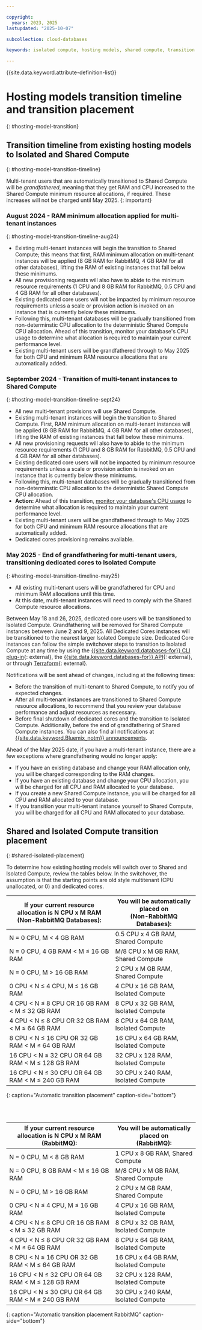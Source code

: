 ```yaml
---

copyright:
  years: 2023, 2025
lastupdated: "2025-10-07"

subcollection: cloud-databases

keywords: isolated compute, hosting models, shared compute, transition

---
```


{{site.data.keyword.attribute-definition-list}}

# Hosting models transition timeline and transition placement
{: #hosting-model-transition}


## Transition timeline from existing hosting models to Isolated and Shared Compute
{: #hosting-model-transition-timeline}

Multi-tenant users that are automatically transitioned to Shared Compute will be *grandfathered*, meaning that they get RAM and CPU increased to the Shared Compute minimum resource allocations, if required. These increases will not be charged until May 2025.
{: important}

### August 2024 - RAM minimum allocation applied for multi-tenant instances
{: #hosting-model-transition-timeline-aug24}

- Existing multi-tenant instances will begin the transition to Shared Compute; this means that first, RAM minimum allocation on multi-tenant instances will be applied (8 GB RAM for RabbitMQ, 4 GB RAM for all other databases), lifting the RAM of existing instances that fall below these minimums.
- All new provisioning requests will also have to abide to the minimum resource requirements (1 CPU and 8 GB RAM for RabbitMQ, 0.5 CPU and 4 GB RAM for all other databases).
- Existing dedicated core users will not be impacted by minimum resource requirements unless a scale or provision action is invoked on an instance that is currently below these minimums.
- Following this, multi-tenant databases will be gradually transitioned from non-determinstic CPU allocation to the deterministic Shared Compute CPU allocation. Ahead of this transition, monitor your database's CPU usage to determine what allocation is required to maintain your current performance level.
- Existing multi-tenant users will be grandfathered through to May 2025 for both CPU and minimum RAM resource allocations that are automatically added.

### September 2024 - Transition of multi-tenant instances to Shared Compute
{: #hosting-model-transition-timeline-sept24}

- All new multi-tenant provisions will use Shared Compute.
- Existing multi-tenant instances will begin the transition to Shared Compute. First, RAM minimum allocation on multi-tenant instances will be applied (8 GB RAM for RabbitMQ, 4 GB RAM for all other databases), lifting the RAM of existing instances that fall below these minimums.
- All new provisioning requests will also have to abide to the minimum resource requirements (1 CPU and 8 GB RAM for RabbitMQ, 0.5 CPU and 4 GB RAM for all other databases).
- Existing dedicated core users will not be impacted by minimum resource requirements unless a scale or provision action is invoked on an instance that is currently below these minimums.
- Following this, multi-tenant databases will be gradually transitioned from non-determinstic CPU allocation to the deterministic Shared Compute CPU allocation.
- **Action:** Ahead of this transition, [monitor your database's CPU usage](/docs/cloud-databases?topic=cloud-databases-monitoring#sysdig-monitor-dashboards-cpu-cores-used-per-member) to determine what allocation is required to maintain your current performance level.
- Existing multi-tenant users will be grandfathered through to May 2025 for both CPU and minimum RAM resource allocations that are automatically added.
- Dedicated cores provisioning remains available.

### May 2025 - End of grandfathering for multi-tenant users, transitioning dedicated cores to Isolated Compute
{: #hosting-model-transition-timeline-may25}

- All existing multi-tenant users will be grandfathered for CPU and minimum RAM allocations until this time.
- At this date, multi-tenant instances will need to comply with the Shared Compute resource allocations.

Between May 18 and 26, 2025, dedicated core users will be transitioned to Isolated Compute. Grandfathering will be removed for Shared Compute instances between June 2 and 9, 2025. All Dedicated Cores instances will be transitioned to the nearest larger Isolated Compute size. Dedicated Core instances can follow the simple switchover steps to transition to Isolated Compute at any time by using the [{{site.data.keyword.databases-for}} CLI plug-in](/docs/cloud-databases?topic=cloud-databases-cdb-reference){: external}, the [{{site.data.keyword.databases-for}} API](https://cloud.ibm.com/apidocs/cloud-databases-api/cloud-databases-api-v5#introduction){: external}, or through [Terraform](https://registry.terraform.io/providers/IBM-Cloud/ibm/latest/docs/resources/database){: external}.

Notifications will be sent ahead of changes, including at the following times:

- Before the transition of multi-tenant to Shared Compute, to notify you of expected changes.
- After all multi-tenant instances are transitioned to Shared Compute resource allocations, to recommend that you review your database performance and adjust resources as necessary.
- Before final shutdown of dedicated cores and the transition to Isolated Compute. Additionally, before the end of grandfathering of Shared Compute instances.
You can also find all notifications at [{{site.data.keyword.Bluemix_notm}} announcements](https://cloud.ibm.com/status/announcement).

Ahead of the May 2025 date, if you have a multi-tenant instance, there are a few exceptions where grandfathering would no longer apply:

- If you have an existing database and change your RAM allocation only, you will be charged corresponding to the RAM changes.
- If you have an existing database and change your CPU allocation, you will be charged for all CPU and RAM allocated to your database.
- If you create a new Shared Compute instance, you will be charged for all CPU and RAM allocated to your database.
- If you transition your multi-tenant instance yourself to Shared Compute, you will be charged for all CPU and RAM allocated to your database.

## Shared and Isolated Compute transition placement
{: #shared-isolated-placement}

To determine how existing hosting models will switch over to Shared and Isolated Compute, review the tables below. In the switchover, the assumption is that the starting points are old style multitenant (CPU unallocated, or 0) and dedicated cores.

| **If your current resource allocation is N CPU x M RAM <br> (Non-RabbitMQ Databases):** | **You will be automatically placed on <br> (Non-RabbitMQ Databases):** |
|-------------------------|---------------------|
| N = 0 CPU, M < 4 GB RAM | 0.5 CPU x 4 GB RAM, Shared Compute |
| N = 0 CPU, 4 GB RAM < M ≤ 16 GB RAM | M/8 CPU x M GB RAM, Shared Compute|
| N = 0 CPU, M > 16 GB RAM | 2 CPU x M GB RAM, Shared Compute |
| 0 CPU < N ≤ 4 CPU, M ≤ 16 GB RAM | 4 CPU x 16 GB RAM, Isolated Compute |
| 4 CPU < N ≤ 8 CPU OR 16 GB RAM < M ≤ 32 GB RAM | 8 CPU x 32 GB RAM, Isolated Compute |
| 4 CPU < N ≤ 8 CPU OR 32 GB RAM < M ≤ 64 GB RAM | 8 CPU x 64 GB RAM, Isolated Compute |
| 8 CPU < N ≤ 16 CPU OR 32 GB RAM < M ≤ 64 GB RAM | 16 CPU x 64 GB RAM, Isolated Compute |
| 16 CPU < N ≤ 32 CPU OR 64 GB RAM < M ≤ 128 GB RAM | 32 CPU x 128 RAM, Isolated Compute |
| 16 CPU < N ≤ 30 CPU OR 64 GB RAM < M ≤ 240 GB RAM | 30 CPU x 240 RAM, Isolated Compute |
{: caption="Automatic transition placement" caption-side="bottom"}

<br>

<br>

| **If your current resource allocation is N CPU x M RAM <br> (RabbitMQ):** | **You will be automatically placed on <br> (RabbitMQ):** |
|-------------------------|---------------------|
| N = 0 CPU, M < 8 GB RAM | 1 CPU x 8 GB RAM, Shared Compute |
| N = 0 CPU, 8 GB RAM < M ≤ 16 GB RAM | M/8 CPU x M GB RAM, Shared Compute |
| N = 0 CPU, M > 16 GB RAM | 2 CPU x M GB RAM, Shared Compute |
| 0 CPU < N ≤ 4 CPU, M ≤ 16 GB RAM | 4 CPU x 16 GB RAM, Isolated Compute |
| 4 CPU < N ≤ 8 CPU OR 16 GB RAM < M ≤ 32 GB RAM | 8 CPU x 32 GB RAM, Isolated Compute |
| 4 CPU < N ≤ 8 CPU OR 32 GB RAM < M ≤ 64 GB RAM | 8 CPU x 64 GB RAM, Isolated Compute |
| 8 CPU < N ≤ 16 CPU OR 32 GB RAM < M ≤ 64 GB RAM | 16 CPU x 64 GB RAM, Isolated Compute |
| 16 CPU < N ≤ 32 CPU OR 64 GB RAM < M ≤ 128 GB RAM | 32 CPU x 128 RAM, Isolated Compute |
| 16 CPU < N ≤ 30 CPU OR 64 GB RAM < M ≤ 240 GB RAM | 30 CPU x 240 RAM, Isolated Compute |
{: caption="Automatic transition placement RabbitMQ" caption-side="bottom"}
